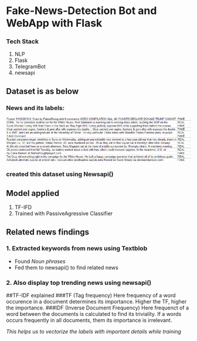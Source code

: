 # Fake-News-Detection Bot and WebApp with Flask

### Tech Stack
1. NLP
2. Flask
3. TelegramBot
4. newsapi

## Dataset is as below
### News and its labels:
![alt text](https://github.com/swapnilmore1298/Fake-News/blob/master/image/Capture.PNG)

### created this dataset using Newsapi()

## Model applied
1. TF-IFD
2. Trained with PassiveAgressive Classifier

## Related news findings
### 1. Extracted keywords from news using Textblob
- Found _Noun phrases_
- Fed them to newsapi() to find related news
### 2. Also display top trending news using newsapi()

##TF-IDF explained
###TF (Tag frequency)
Here frequency of a word occurence in a document determines its importance. Higher the TF, higher the importance.
###IDF (Inverse Document Frequency)
Here frequenct of a word between the documents is calculated to find its triviality. If a words occurs frequently in all documents, them its importance is irrelevant.

_This helps us to vectorize the labels with important details while training_

